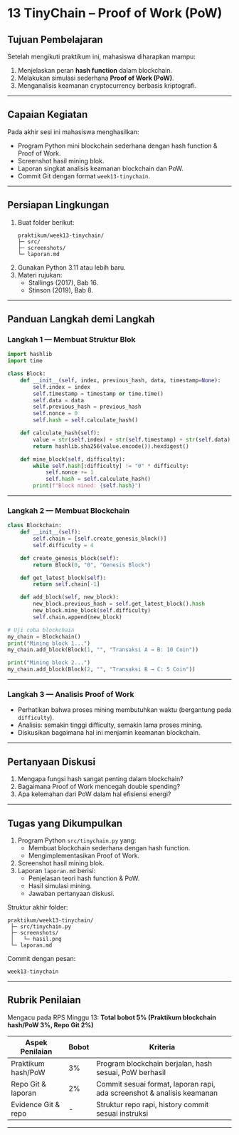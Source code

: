 # 13 TinyChain – Proof of Work (PoW)

## Tujuan Pembelajaran
Setelah mengikuti praktikum ini, mahasiswa diharapkan mampu:  
1. Menjelaskan peran **hash function** dalam blockchain.  
2. Melakukan simulasi sederhana **Proof of Work (PoW)**.  
3. Menganalisis keamanan cryptocurrency berbasis kriptografi.  

---

## Capaian Kegiatan
Pada akhir sesi ini mahasiswa menghasilkan:  
- Program Python mini blockchain sederhana dengan hash function & Proof of Work.  
- Screenshot hasil mining blok.  
- Laporan singkat analisis keamanan blockchain dan PoW.  
- Commit Git dengan format `week13-tinychain`.  

---

## Persiapan Lingkungan
1. Buat folder berikut:  
   ```
   praktikum/week13-tinychain/
   ├─ src/
   ├─ screenshots/
   └─ laporan.md
   ```
2. Gunakan Python 3.11 atau lebih baru.  
3. Materi rujukan:  
   - Stallings (2017), Bab 16.  
   - Stinson (2019), Bab 8.  

---

## Panduan Langkah demi Langkah

### Langkah 1 — Membuat Struktur Blok
```python
import hashlib
import time

class Block:
    def __init__(self, index, previous_hash, data, timestamp=None):
        self.index = index
        self.timestamp = timestamp or time.time()
        self.data = data
        self.previous_hash = previous_hash
        self.nonce = 0
        self.hash = self.calculate_hash()

    def calculate_hash(self):
        value = str(self.index) + str(self.timestamp) + str(self.data) + str(self.previous_hash) + str(self.nonce)
        return hashlib.sha256(value.encode()).hexdigest()

    def mine_block(self, difficulty):
        while self.hash[:difficulty] != "0" * difficulty:
            self.nonce += 1
            self.hash = self.calculate_hash()
        print(f"Block mined: {self.hash}")
```

---

### Langkah 2 — Membuat Blockchain
```python
class Blockchain:
    def __init__(self):
        self.chain = [self.create_genesis_block()]
        self.difficulty = 4

    def create_genesis_block(self):
        return Block(0, "0", "Genesis Block")

    def get_latest_block(self):
        return self.chain[-1]

    def add_block(self, new_block):
        new_block.previous_hash = self.get_latest_block().hash
        new_block.mine_block(self.difficulty)
        self.chain.append(new_block)

# Uji coba blockchain
my_chain = Blockchain()
print("Mining block 1...")
my_chain.add_block(Block(1, "", "Transaksi A → B: 10 Coin"))

print("Mining block 2...")
my_chain.add_block(Block(2, "", "Transaksi B → C: 5 Coin"))
```

---

### Langkah 3 — Analisis Proof of Work
- Perhatikan bahwa proses mining membutuhkan waktu (bergantung pada `difficulty`).  
- Analisis: semakin tinggi difficulty, semakin lama proses mining.  
- Diskusikan bagaimana hal ini menjamin keamanan blockchain.  

---

## Pertanyaan Diskusi
1. Mengapa fungsi hash sangat penting dalam blockchain?  
2. Bagaimana Proof of Work mencegah double spending?  
3. Apa kelemahan dari PoW dalam hal efisiensi energi?  

---

## Tugas yang Dikumpulkan
1. Program Python `src/tinychain.py` yang:  
   - Membuat blockchain sederhana dengan hash function.  
   - Mengimplementasikan Proof of Work.  
2. Screenshot hasil mining blok.  
3. Laporan `laporan.md` berisi:  
   - Penjelasan teori hash function & PoW.  
   - Hasil simulasi mining.  
   - Jawaban pertanyaan diskusi.  

Struktur akhir folder:
```
praktikum/week13-tinychain/
 ├─ src/tinychain.py
 ├─ screenshots/
 │   └─ hasil.png
 └─ laporan.md
```

Commit dengan pesan:  
```
week13-tinychain
```

---

## Rubrik Penilaian
Mengacu pada RPS Minggu 13: **Total bobot 5% (Praktikum blockchain hash/PoW 3%, Repo Git 2%)**  

| Aspek Penilaian        | Bobot | Kriteria                                                                 |
|-------------------------|-------|--------------------------------------------------------------------------|
| Praktikum hash/PoW      | 3%    | Program blockchain berjalan, hash sesuai, PoW berhasil                  |
| Repo Git & laporan      | 2%    | Commit sesuai format, laporan rapi, ada screenshot & analisis keamanan  |
| Evidence Git & repo     | -     | Struktur repo rapi, history commit sesuai instruksi                      |

---